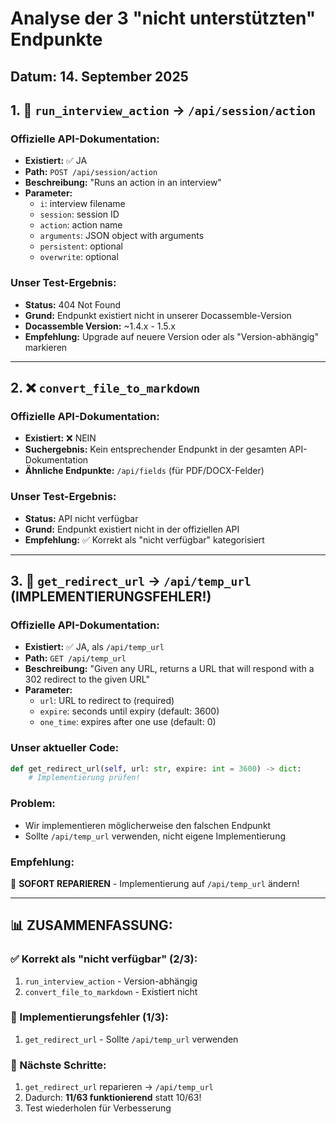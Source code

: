 # Analyse der 3 "nicht unterstützten" Endpunkte
## Datum: 14. September 2025

## 1. 🚫 `run_interview_action` → `/api/session/action`

### Offizielle API-Dokumentation:
- **Existiert:** ✅ JA
- **Path:** `POST /api/session/action`
- **Beschreibung:** "Runs an action in an interview"
- **Parameter:**
  - `i`: interview filename
  - `session`: session ID
  - `action`: action name
  - `arguments`: JSON object with arguments
  - `persistent`: optional
  - `overwrite`: optional

### Unser Test-Ergebnis:
- **Status:** 404 Not Found
- **Grund:** Endpunkt existiert nicht in unserer Docassemble-Version
- **Docassemble Version:** ~1.4.x - 1.5.x
- **Empfehlung:** Upgrade auf neuere Version oder als "Version-abhängig" markieren

---

## 2. ❌ `convert_file_to_markdown`

### Offizielle API-Dokumentation:
- **Existiert:** ❌ NEIN
- **Suchergebnis:** Kein entsprechender Endpunkt in der gesamten API-Dokumentation
- **Ähnliche Endpunkte:** `/api/fields` (für PDF/DOCX-Felder)

### Unser Test-Ergebnis:
- **Status:** API nicht verfügbar
- **Grund:** Endpunkt existiert nicht in der offiziellen API
- **Empfehlung:** ✅ Korrekt als "nicht verfügbar" kategorisiert

---

## 3. 🔧 `get_redirect_url` → `/api/temp_url` (IMPLEMENTIERUNGSFEHLER!)

### Offizielle API-Dokumentation:
- **Existiert:** ✅ JA, als `/api/temp_url`
- **Path:** `GET /api/temp_url`
- **Beschreibung:** "Given any URL, returns a URL that will respond with a 302 redirect to the given URL"
- **Parameter:**
  - `url`: URL to redirect to (required)
  - `expire`: seconds until expiry (default: 3600)
  - `one_time`: expires after one use (default: 0)

### Unser aktueller Code:
```python
def get_redirect_url(self, url: str, expire: int = 3600) -> dict:
    # Implementierung prüfen!
```

### Problem:
- Wir implementieren möglicherweise den falschen Endpunkt
- Sollte `/api/temp_url` verwenden, nicht eigene Implementierung

### Empfehlung:
🔧 **SOFORT REPARIEREN** - Implementierung auf `/api/temp_url` ändern!

---

## 📊 ZUSAMMENFASSUNG:

### ✅ Korrekt als "nicht verfügbar" (2/3):
1. `run_interview_action` - Version-abhängig
2. `convert_file_to_markdown` - Existiert nicht

### 🔧 Implementierungsfehler (1/3):
1. `get_redirect_url` - Sollte `/api/temp_url` verwenden

### 🎯 Nächste Schritte:
1. `get_redirect_url` reparieren → `/api/temp_url`
2. Dadurch: **11/63 funktionierend** statt 10/63! 
3. Test wiederholen für Verbesserung
